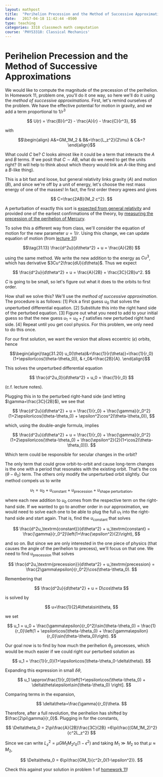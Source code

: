 ```yaml
---
layout: mathpost
title:  "Perihelion Precession and the Method of Successive Approximations"
date:   2017-04-18 11:42:44 -0500
type: teaching
categories: 3318 classmech math computation
course: 'PHYS3318: Classical Mechanics'
---
```


# Perihelion Precession and the Method of Successive Approximations

We would like to compute the magnitude of the precession of the perihelion. In Homework 11, problem one, you'll do it one way, so here we'll do it using the _method of successive approximations_. First, let's remind ourselves of the problem. We have the effective potential for motion in gravity, and we add a term proportional to $1/r^3$

$$
U(r) = \frac{B}{r^2} - \frac{A}{r} - \frac{C}{r^3},
$$

with

$$\begin{align}
A&=GM_1M_2 & B&=\frac{L_z^2}{2\mu} & C&=?
\end{align}$$

What could $C$ be? $C$ looks almost like it could be a term that interacts the $A$ and $B$ terms. If we posit that $C\sim AB$, what do we need to get the units right? (It will help to think about which theory would link an $A$-like thing and a $B$-like thing).

This is a bit fast and loose, but general relativity links gravity ($A$) and motion ($B$), and since we're off by a unit of energy, let's choose the rest mass energy of one of the masses! In fact, the first order theory agrees and gives

$$
C=\frac{2AB}{M_2 c^2}.
$$

A perturbation of exactly this sort is [expected from general relativity](https://en.wikipedia.org/wiki/Two-body_problem_in_general_relativity#Effective_radial_potential_energy) and provided one of the earliest confirmations of the theory, by [measuring the precession of the perihelion of Mercury](https://journals.aps.org/rmp/abstract/10.1103/RevModPhys.19.361).

To solve this a different way from class, we'll consider the equation of motion for the new parameter $u=1/r$. Using this change, we can update equation of motion (from [lecture 31](http://uuuuuu.lassp.cornell.edu/sites/default/files/lec31.pdf))

$$\tag{31.13}
\frac{d^2u}{d\theta^2} + u = \frac{A}{2B}
$$

using the same method. We write the new addition to the energy as $Cu^3$, which has derivative $3Cu^2\frac{dU}{d\theta}$. Thus we expect

$$
\frac{d^2u}{d\theta^2} + u = \frac{A}{2B} + \frac{3C}{2B}u^2.
$$

$C$ is going to be small, so let's figure out what it does to the orbits to first order.

How shall we solve this? We'll use the _method of successive approximation_. The procedure is as follows:
[1] Pick a first guess $u_0$ that solves the unperturbed differential equation.
[2] Substitute this into the right hand side of the perturbed equation.
[3] Figure out what you need to add to your initial guess so that the new guess $u_1=u_0+f$ satisfies new perturbed right hand side.
[4] Repeat until you get cool physics.
For this problem, we only need to do this once.

For our first solution, we want the version that allows eccentric ($\epsilon$) orbits, hence

$$\begin{align}\tag{31.20}
u_0(\theta)&=\frac{1}{r(\theta)}=\frac{1}{r_0}(1+\epsilon\cos(\theta-\theta_0)), & r_0&=\frac{2B}{A}.
\end{align}$$

This solves the unperturbed differential equation

$$
\frac{d^2u_0}{d\theta^2} + u_0 = \frac{1}{r_0}
$$

(c.f. lecture notes).

Plugging this in to the perturbed right-hand side (and letting $\gamma=\frac{3C}{2B}$), we see that

$$
\frac{d^2u}{d\theta^2} + u = \frac{1}{r_0} + \frac{\gamma}{r_0^2}(1+2\epsilon\cos(\theta-\theta_0) + \epsilon^2\cos^2(\theta-\theta_0)),
$$

which, using the double-angle formula, implies

$$
\frac{d^2u}{d\theta^2} + u = \frac{1}{r_0} + \frac{\gamma}{r_0^2}(1+2\epsilon\cos(\theta-\theta_0) + \frac{\epsilon^2}{2}(1+\cos2(\theta-\theta_0))).
$$


Which term could be responsible for secular changes in the orbit?

The only term that could grow orbit-to-orbit and cause long-term changes is the one with a period that resonates with the existing orbit. That's the $\cos(\theta-\theta_0)$ term. The others only modify the unperturbed orbit slightly. Our method compels us to write

$$
u_1 = u_0 + u_\textrm{constant} + u_\textrm{precession} + u_\textrm{shape perturbation},
$$

where each new addition to $u_0$ comes from the respective term on the right-hand side. If we wanted to go to another order in our approximation, we would need to solve each one to be able to plug the full $u_1$ into the right-hand side and start again. That is, find the $u_\textrm{constant}$ that solves

$$
\frac{d^2u_\textrm{constant}}{d\theta^2} + u_\textrm{constant} = \frac{\gamma}{r_0^2}\left(1+\frac{\epsilon^2}{2}\right),
$$

and so on. But since we are only interested in the one piece of physics (that causes the angle of the perihelion to precess), we'll focus on that one. We need to find $u_\textrm{precession}$ that solves

$$
\frac{d^2u_\textrm{precession}}{d\theta^2} + u_\textrm{precession} = \frac{2\gamma\epsilon}{r_0^2}\cos(\theta-\theta_0).
$$

Remembering that

$$
\frac{d^2u}{d\theta^2} + u = D\cos\theta
$$

is solved by

$$
u=\frac{1}{2}A\theta\sin\theta,
$$

we set

$$
u_1 = u_0 + \frac{\gamma\epsilon}{r_0^2}\sin(\theta-\theta_0) = \frac{1}{r_0}\left(1 + \epsilon\cos(\theta-\theta_0) + \frac{\gamma\epsilon}{r_0}\sin(\theta-\theta_0)\right).
$$


Our goal now is to find by how much the perihelion $\theta_0$ precesses, which would be much easier if we could right our perturbed solution as

$$
u_1 = \frac{1}{r_0}(1+\epsilon\cos(\theta-\theta_0-\delta\theta)).
$$

Expanding this expression in small $\delta\theta$,

$$
u_1 \approx\frac{1}{r_0}\left[1+\epsilon\cos(\theta-\theta_0) + \delta\theta\epsilon\sin(\theta-\theta_0)
\right].
$$

Comparing terms in the expansion,

$$
\delta\theta=\frac{\gamma}{r_0}\theta.
$$

Therefore, after a full revolution, the perihelion has shifted by $\frac{2\pi\gamma}{r_0}$. Plugging in for the constants, 

$$
\Delta\theta_0 = 2\pi\frac{A}{2B}\frac{3C}{2B} =6\pi\frac{(GM_1M_2)^2}{c^2L_z^2}
$$

Since we can write $L_z^2=\mu GM_1M_2r_0(1-\epsilon^2)$ and taking $M_1\gg M_2$ so that $\mu\approx M_2$,

$$
\Delta\theta_0 = 6\pi\frac{GM_1}{c^2r_0(1-\epsilon^2)}.
$$

Check this against your solution in problem 1 of [homework 11](http://uuuuuu.lassp.cornell.edu/sites/default/files/H11.pdf)!
